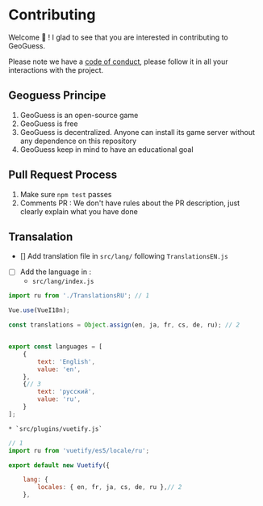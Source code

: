 Contributing
=====

Welcome 👋 !
I glad to see that you are interested in contributing to GeoGuess.

Please note we have a [code of conduct](https://github.com/GeoGuess/Geoguess/blob/master/CODE_OF_CONDUCT.md), please follow it in all your interactions with the project.

## Geoguess Principe
1. GeoGuess is an open-source game
2. GeoGuess is free
3. GeoGuess is decentralized. Anyone can install its game server without any dependence on this repository
4. GeoGuess keep in mind to have an educational goal

## Pull Request Process

1. Make sure `npm test` passes
2. Comments PR : We don't have rules about the PR description, just clearly explain what you have done

## Transalation


- [] Add translation file in `src/lang/` following `TranslationsEN.js`

- [ ] Add the language in :
    * `src/lang/index.js` 
```js
import ru from './TranslationsRU'; // 1

Vue.use(VueI18n);

const translations = Object.assign(en, ja, fr, cs, de, ru); // 2


export const languages = [
    {
        text: 'English',
        value: 'en',
    },
    {// 3
        text: 'русский',
        value: 'ru',
    }
];
```
    * `src/plugins/vuetify.js`
```js
// 1 
import ru from 'vuetify/es5/locale/ru';

export default new Vuetify({

    lang: {
        locales: { en, fr, ja, cs, de, ru },// 2
    },

```


